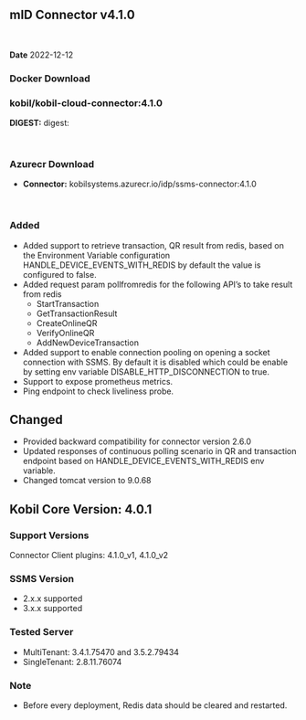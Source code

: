 ## mID Connector v4.1.0

<br/>

**Date** 2022-12-12

### **Docker Download**
### kobil/kobil-cloud-connector:4.1.0
**DIGEST:** digest: 

<br/>

### **Azurecr Download**
- **Connector:** kobilsystems.azurecr.io/idp/ssms-connector:4.1.0
<br/>
 
### Added 
* Added support to retrieve transaction, QR result from redis, based on the Environment Variable configuration HANDLE_DEVICE_EVENTS_WITH_REDIS by default the value is configured to false.
* Added request param pollfromredis for the  following API’s to take result from redis
    - StartTransaction
    - GetTransactionResult
    - CreateOnlineQR
    - VerifyOnlineQR
    - AddNewDeviceTransaction
* Added support to enable connection pooling on opening a socket connection with SSMS. By default it is disabled which could be enable by setting env variable DISABLE_HTTP_DISCONNECTION to true.
* Support to expose prometheus metrics.
* Ping endpoint to check liveliness probe.

## Changed
* Provided backward compatibility for connector version 2.6.0
* Updated responses of continuous polling scenario in QR and transaction endpoint based on HANDLE_DEVICE_EVENTS_WITH_REDIS env variable.
* Changed tomcat version to 9.0.68

## Kobil Core Version: 4.0.1

### Support Versions
Connector Client plugins: 4.1.0_v1, 4.1.0_v2 
 
### SSMS Version 
* 2.x.x supported 
* 3.x.x supported

### Tested Server 
* MultiTenant: 3.4.1.75470 and 3.5.2.79434 
* SingleTenant: 2.8.11.76074 

### Note
* Before every deployment, Redis data should be cleared and restarted. 
